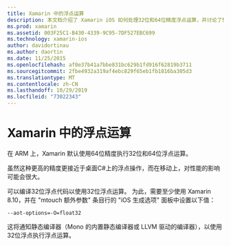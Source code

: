 ```yaml
---
title: Xamarin 中的浮点运算
description: 本文档介绍了 Xamarin iOS 如何处理32位和64位精度浮点运算，并讨论了性能的关联影响。
ms.prod: xamarin
ms.assetid: 003F25C1-B430-4339-9C95-7DF527EBC699
ms.technology: xamarin-ios
author: davidortinau
ms.author: daortin
ms.date: 11/25/2015
ms.openlocfilehash: af0e37b41a7bbe831bc629b1fd916f62819b3711
ms.sourcegitcommit: 2fbe4932a319af4ebc829f65eb1fb1816ba305d3
ms.translationtype: MT
ms.contentlocale: zh-CN
ms.lasthandoff: 10/29/2019
ms.locfileid: "73022343"
---
```

# <a name="floating-point-operations-in-xamarinios"></a>Xamarin 中的浮点运算

在 ARM 上，Xamarin 默认使用64位精度执行32位和64位浮点运算。  

虽然这种更高的精度更接近于桌面C#上的浮点操作，而在移动上，对性能的影响可能会很大。

可以编译32位浮点代码以使用32位浮点运算。  为此，需要至少使用 Xamarin 8.10，并在 "mtouch 额外参数" 条目行的 "iOS 生成选项" 面板中设置以下值：

```
--aot-options=-O=float32
```

这将通知静态编译器（Mono 的内置静态编译器或 LLVM 驱动的编译器），以使用32位浮点执行浮点运算。
